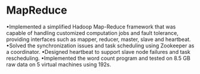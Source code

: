 # MapReduce
•Implemented a simplified Hadoop Map-Reduce framework that was capable of handling customized computation jobs and fault tolerance, providing interfaces such as mapper, reducer, master, slave and heartbeat.
•Solved the synchronization issues and task scheduling using Zookeeper as a coordinator.
•Designed heartbeat to support slave node failures and task rescheduling.
•Implemented the word count program and tested on 8.5 GB raw data on 5 virtual machines using 192s. 
